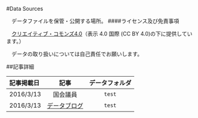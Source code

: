 #Data Sources

　データファイルを保管・公開する場所。
####ライセンス及び免責事項

　[クリエイティブ・コモンズ4.0](http://creativecommons.org/licenses/by/4.0/deed.ja)（表示 4.0 国際 (CC BY 4.0)の下に提供しています。）

　データの取り扱いについては自己責任でお願いします。

##記事詳細

|   記事掲載日      |   記事         | データフォルダ         |
| :---------------- |:--------------:| :---------------:|
| 2016/3/13         | 国会議員       |  `test`  |
| 2016/3/13         | [データブログ](http://balian.sakura.ne.jp/wp/)      |   `test` |
